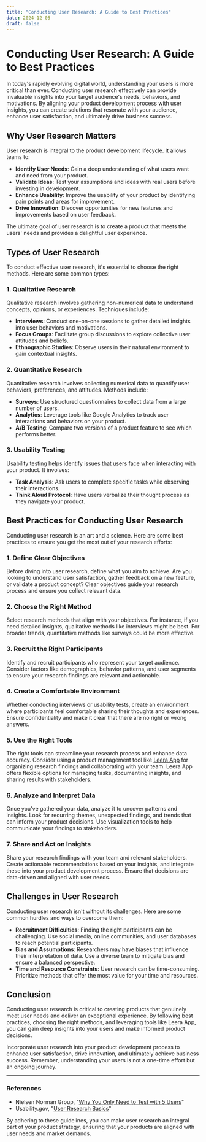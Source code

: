```yaml
---
title: "Conducting User Research: A Guide to Best Practices"
date: 2024-12-05
draft: false
---
```

# Conducting User Research: A Guide to Best Practices

In today's rapidly evolving digital world, understanding your users is more critical than ever. Conducting user research effectively can provide invaluable insights into your target audience's needs, behaviors, and motivations. By aligning your product development process with user insights, you can create solutions that resonate with your audience, enhance user satisfaction, and ultimately drive business success.

## Why User Research Matters

User research is integral to the product development lifecycle. It allows teams to:

- **Identify User Needs**: Gain a deep understanding of what users want and need from your product.
- **Validate Ideas**: Test your assumptions and ideas with real users before investing in development.
- **Enhance Usability**: Improve the usability of your product by identifying pain points and areas for improvement.
- **Drive Innovation**: Discover opportunities for new features and improvements based on user feedback.

The ultimate goal of user research is to create a product that meets the users' needs and provides a delightful user experience.

## Types of User Research

To conduct effective user research, it's essential to choose the right methods. Here are some common types:

### 1. Qualitative Research

Qualitative research involves gathering non-numerical data to understand concepts, opinions, or experiences. Techniques include:

- **Interviews**: Conduct one-on-one sessions to gather detailed insights into user behaviors and motivations.
- **Focus Groups**: Facilitate group discussions to explore collective user attitudes and beliefs.
- **Ethnographic Studies**: Observe users in their natural environment to gain contextual insights.

### 2. Quantitative Research

Quantitative research involves collecting numerical data to quantify user behaviors, preferences, and attitudes. Methods include:

- **Surveys**: Use structured questionnaires to collect data from a large number of users.
- **Analytics**: Leverage tools like Google Analytics to track user interactions and behaviors on your product.
- **A/B Testing**: Compare two versions of a product feature to see which performs better.

### 3. Usability Testing

Usability testing helps identify issues that users face when interacting with your product. It involves:

- **Task Analysis**: Ask users to complete specific tasks while observing their interactions.
- **Think Aloud Protocol**: Have users verbalize their thought process as they navigate your product.

## Best Practices for Conducting User Research

Conducting user research is an art and a science. Here are some best practices to ensure you get the most out of your research efforts:

### 1. Define Clear Objectives

Before diving into user research, define what you aim to achieve. Are you looking to understand user satisfaction, gather feedback on a new feature, or validate a product concept? Clear objectives guide your research process and ensure you collect relevant data.

### 2. Choose the Right Method

Select research methods that align with your objectives. For instance, if you need detailed insights, qualitative methods like interviews might be best. For broader trends, quantitative methods like surveys could be more effective.

### 3. Recruit the Right Participants

Identify and recruit participants who represent your target audience. Consider factors like demographics, behavior patterns, and user segments to ensure your research findings are relevant and actionable.

### 4. Create a Comfortable Environment

Whether conducting interviews or usability tests, create an environment where participants feel comfortable sharing their thoughts and experiences. Ensure confidentiality and make it clear that there are no right or wrong answers.

### 5. Use the Right Tools

The right tools can streamline your research process and enhance data accuracy. Consider using a product management tool like [Leera App](https://leera.app) for organizing research findings and collaborating with your team. Leera App offers flexible options for managing tasks, documenting insights, and sharing results with stakeholders.

### 6. Analyze and Interpret Data

Once you've gathered your data, analyze it to uncover patterns and insights. Look for recurring themes, unexpected findings, and trends that can inform your product decisions. Use visualization tools to help communicate your findings to stakeholders.

### 7. Share and Act on Insights

Share your research findings with your team and relevant stakeholders. Create actionable recommendations based on your insights, and integrate these into your product development process. Ensure that decisions are data-driven and aligned with user needs.

## Challenges in User Research

Conducting user research isn't without its challenges. Here are some common hurdles and ways to overcome them:

- **Recruitment Difficulties**: Finding the right participants can be challenging. Use social media, online communities, and user databases to reach potential participants.
- **Bias and Assumptions**: Researchers may have biases that influence their interpretation of data. Use a diverse team to mitigate bias and ensure a balanced perspective.
- **Time and Resource Constraints**: User research can be time-consuming. Prioritize methods that offer the most value for your time and resources.

## Conclusion

Conducting user research is critical to creating products that genuinely meet user needs and deliver an exceptional experience. By following best practices, choosing the right methods, and leveraging tools like Leera App, you can gain deep insights into your users and make informed product decisions.

Incorporate user research into your product development process to enhance user satisfaction, drive innovation, and ultimately achieve business success. Remember, understanding your users is not a one-time effort but an ongoing journey.

---

### References

- Nielsen Norman Group, "[Why You Only Need to Test with 5 Users](https://www.nngroup.com/articles/why-you-only-need-to-test-with-5-users/)"
- Usability.gov, "[User Research Basics](https://www.usability.gov/what-and-why/user-research.html)"

By adhering to these guidelines, you can make user research an integral part of your product strategy, ensuring that your products are aligned with user needs and market demands.